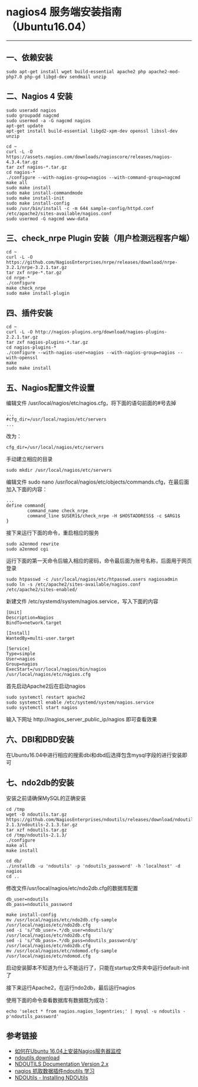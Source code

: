 # nagios4 服务端安装指南（Ubuntu16.04）
***
## 一、依赖安装
```
sudo apt-get install wget build-essential apache2 php apache2-mod-php7.0 php-gd libgd-dev sendmail unzip
```

## 二、Nagios 4 安装
```
sudo useradd nagios
sudo groupadd nagcmd
sudo usermod -a -G nagcmd nagios
apt-get update
apt-get install build-essential libgd2-xpm-dev openssl libssl-dev unzip

cd ~
curl -L -O https://assets.nagios.com/downloads/nagioscore/releases/nagios-4.3.4.tar.gz
tar zxf nagios-*.tar.gz
cd nagios-*
./configure --with-nagios-group=nagios --with-command-group=nagcmd
make all
sudo make install
sudo make install-commandmode
sudo make install-init
sudo make install-config
sudo /usr/bin/install -c -m 644 sample-config/httpd.conf /etc/apache2/sites-available/nagios.conf
sudo usermod -G nagcmd www-data
```

## 三、check_nrpe Plugin 安装（用户检测远程客户端）
```
cd ~
curl -L -O https://github.com/NagiosEnterprises/nrpe/releases/download/nrpe-3.2.1/nrpe-3.2.1.tar.gz
tar zxf nrpe-*.tar.gz
cd nrpe-*
./configure
make check_nrpe
sudo make install-plugin
```

## 四、插件安装
```
cd ~
curl -L -O http://nagios-plugins.org/download/nagios-plugins-2.2.1.tar.gz
tar zxf nagios-plugins-*.tar.gz
cd nagios-plugins-*
./configure --with-nagios-user=nagios --with-nagios-group=nagios --with-openssl
make
sudo make install
```

## 五、Nagios配置文件设置
编辑文件 /usr/local/nagios/etc/nagios.cfg，将下面的语句前面的#号去掉


```
...
#cfg_dir=/usr/local/nagios/etc/servers
...
```

改为：

```
cfg_dir=/usr/local/nagios/etc/servers
```

手动建立相应的目录

```
sudo mkdir /usr/local/nagios/etc/servers
```

编辑文件 sudo nano /usr/local/nagios/etc/objects/commands.cfg，在最后面加入下面的内容：

```
...
define command{
        command_name check_nrpe
        command_line $USER1$/check_nrpe -H $HOSTADDRESS$ -c $ARG1$
}
```

接下来运行下面的命令，重启相应的服务

```
sudo a2enmod rewrite
sudo a2enmod cgi
```

运行下面的第一天命令后输入相应的密码，命令最后面为账号名称，后面用于网页登录

```
sudo htpasswd -c /usr/local/nagios/etc/htpasswd.users nagiosadmin
sudo ln -s /etc/apache2/sites-available/nagios.conf /etc/apache2/sites-enabled/
```

新建文件 /etc/systemd/system/nagios.service，写入下面的内容

```
[Unit]
Description=Nagios
BindTo=network.target

[Install]
WantedBy=multi-user.target

[Service]
Type=simple
User=nagios
Group=nagios
ExecStart=/usr/local/nagios/bin/nagios /usr/local/nagios/etc/nagios.cfg
```

首先启动Apache2后在启动nagios

```
sudo systemctl restart apache2
sudo systemctl enable /etc/systemd/system/nagios.service
sudo systemctl start nagios
```

输入下网址 http://nagios_server_public_ip/nagios 即可查看效果

## 六、DBI和DBD安装
在Ubuntu16.04中进行相应的搜索dbi和dbd后选择包含mysql字段的进行安装即可

## 七、ndo2db的安装
安装之前请确保MySQL的正确安装

```
cd /tmp
wget -O ndoutils.tar.gz https://github.com/NagiosEnterprises/ndoutils/releases/download/ndoutils-2.1.3/ndoutils-2.1.3.tar.gz
tar xzf ndoutils.tar.gz
cd /tmp/ndoutils-2.1.3/
./configure
make all
make install

cd db/
./installdb -u 'ndoutils' -p 'ndoutils_password' -h 'localhost' -d nagios
cd .. 
```

修改文件/usr/local/nagios/etc/ndo2db.cfg的数据库配置

```
db_user=ndoutils
db_pass=ndoutils_password
```

```
make install-config
mv /usr/local/nagios/etc/ndo2db.cfg-sample /usr/local/nagios/etc/ndo2db.cfg
sed -i 's/^db_user=.*/db_user=ndoutils/g' /usr/local/nagios/etc/ndo2db.cfg
sed -i 's/^db_pass=.*/db_pass=ndoutils_password/g' /usr/local/nagios/etc/ndo2db.cfg
mv /usr/local/nagios/etc/ndomod.cfg-sample /usr/local/nagios/etc/ndomod.cfg
```

启动安装脚本不知道为什么不能运行了，只能在startup文件夹中运行default-init了

接下来运行Apache2，在运行ndo2db，最后运行nagios

使用下面的命令查看数据库有数据既为成功：

```
echo 'select * from nagios.nagios_logentries;' | mysql -u ndoutils -p'ndoutils_password'
```

## 参考链接
- [如何在Ubuntu 16.04上安装Nagios服务器监控](https://www.howtoing.com/ubuntu-nagios/)
- [ndoutils download](https://sourceforge.net/projects/nagios/files/ndoutils-2.x/)
- [NDOUTILS Documentation Version 2.x](https://assets.nagios.com/downloads/nagioscore/docs/ndoutils/NDOUtils.pdf)
- [nagios 抓取数据插件ndoutils 学习](https://www.cnblogs.com/jiang-dh/p/6409390.html)
- [NDOUtils - Installing NDOUtils](https://support.nagios.com/kb/article/ndoutils-installing-ndoutils-406.html)